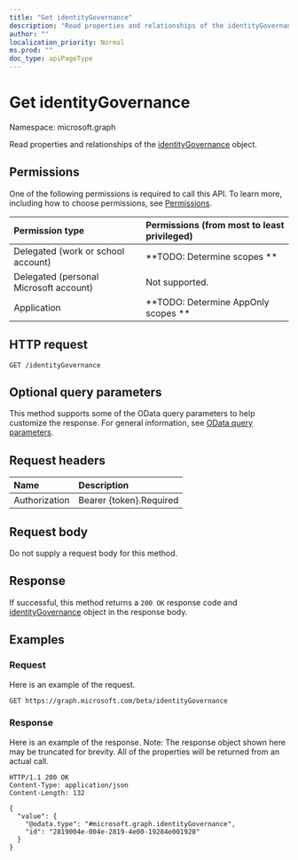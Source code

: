 ```yaml
---
title: "Get identityGovernance"
description: "Read properties and relationships of the identityGovernance object."
author: ""
localization_priority: Normal
ms.prod: ""
doc_type: apiPageType
---
```


# Get identityGovernance

Namespace: microsoft.graph

Read properties and relationships of the [identityGovernance](../resources/identitygovernance.md) object.

## Permissions
One of the following permissions is required to call this API. To learn more, including how to choose permissions, see [Permissions](/concepts/permissions-reference.md).

|Permission type|Permissions (from most to least privileged)|
|:---|:---|
|Delegated (work or school account)|**TODO: Determine scopes **|
|Delegated (personal Microsoft account)|Not supported.|
|Application|**TODO: Determine AppOnly scopes **|

## HTTP request
<!-- {
  "blockType": "ignored"
}
-->
``` http
GET /identityGovernance
```

## Optional query parameters
This method supports some of the OData query parameters to help customize the response. For general information, see [OData query parameters](/graph/query-parameters).

## Request headers
|Name|Description|
|:---|:---|
|Authorization|Bearer {token}.Required|

## Request body
Do not supply a request body for this method.

## Response
If successful, this method returns a `200 OK` response code and [identityGovernance](../resources/identitygovernance.md) object in the response body.

## Examples

### Request
Here is an example of the request.
<!-- {
  "blockType": "request",
  "name": "get_identitygovernance"
}
-->
``` http
GET https://graph.microsoft.com/beta/identityGovernance
```

### Response
Here is an example of the response. Note: The response object shown here may be truncated for brevity. All of the properties will be returned from an actual call.
<!-- {
  "blockType": "response",
  "truncated": true,
  "@odata.type": "microsoft.graph.identityGovernance"
}
-->
``` http
HTTP/1.1 200 OK
Content-Type: application/json
Content-Length: 132

{
  "value": {
    "@odata.type": "#microsoft.graph.identityGovernance",
    "id": "2819004e-004e-2819-4e00-19284e001928"
  }
}
```

